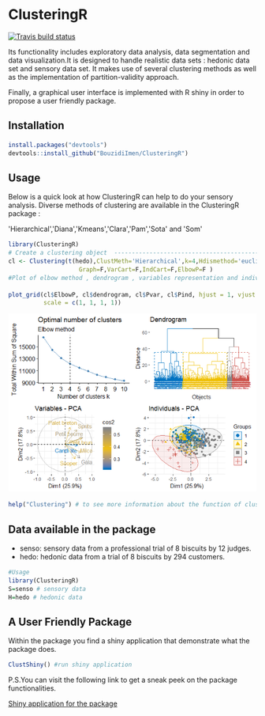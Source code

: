 
ClusteringR
===========

<!-- badges: start -->
[![Travis build status](https://travis-ci.org/BouzidiImen/ClusteringR.svg?branch=master)](https://travis-ci.org/BouzidiImen/ClusteringR) <!-- badges: end -->

Its functionality includes exploratory data analysis, data segmentation and data visualization.It is designed to handle realistic data sets : hedonic data set and sensory data set. It makes use of several clustering methods as well as the implementation of partition-validity approach.

Finally, a graphical user interface is implemented with R shiny in order to propose a user friendly package.

Installation
------------

``` r
install.packages("devtools")
devtools::install_github("BouzidiImen/ClusteringR")
```

Usage
-----

Below is a quick look at how ClusteringR can help to do your sensory analysis. Diverse methods of clustering are available in the ClusteringR package :

'Hierarchical','Diana','Kmeans','Clara','Pam','Sota' and 'Som'

``` r
library(ClusteringR)
# Create a clustering object  -------------------------------------------------
cl <- Clustering(t(hedo),ClustMeth='Hierarchical',k=4,Hdismethod='euclidean',Hmethod="ward.D2",
                    Graph=F,VarCart=F,IndCart=F,ElbowP=F )
#Plot of elbow method , dendrogram , variables representation and individuals

plot_grid(cl$ElbowP, cl$dendrogram, cl$Pvar, cl$Pind, hjust = 1, vjust = 1,
          scale = c(1, 1, 1, 1))
```

![](README_files/figure-markdown_github/unnamed-chunk-2-1.png)

``` r
help("Clustering") # to see more information about the function of clustering 
```

Data available in the package
-----------------------------

-   senso: sensory data from a professional trial of 8 biscuits by 12 judges.
-   hedo: hedonic data from a trial of 8 biscuits by 294 customers.

``` r
#Usage 
library(ClusteringR)
S=senso # sensory data 
H=hedo # hedonic data
```

A User Friendly Package
-----------------------

Within the package you find a shiny application that demonstrate what the package does.

``` r
ClustShiny() #run shiny application
```

P.S.You can visit the following link to get a sneak peek on the package functionalities.

[Shiny application for the package](https://imenbouzidi.shinyapps.io/InterfaceForThepackage/)

